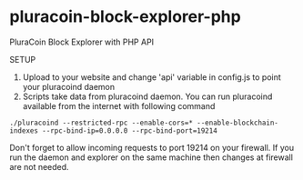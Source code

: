 # pluracoin-block-explorer-php
PluraCoin Block Explorer with PHP API

SETUP
1) Upload to your website and change 'api' variable in config.js to point your pluracoind daemon
2) Scripts take data from pluracoind daemon. You can run pluracoind available from the internet with following command

```./pluracoind --restricted-rpc --enable-cors=* --enable-blockchain-indexes --rpc-bind-ip=0.0.0.0 --rpc-bind-port=19214```

Don't forget to allow incoming requests to port 19214 on your firewall. If you run the daemon and explorer on the same machine then changes at firewall are not needed.
